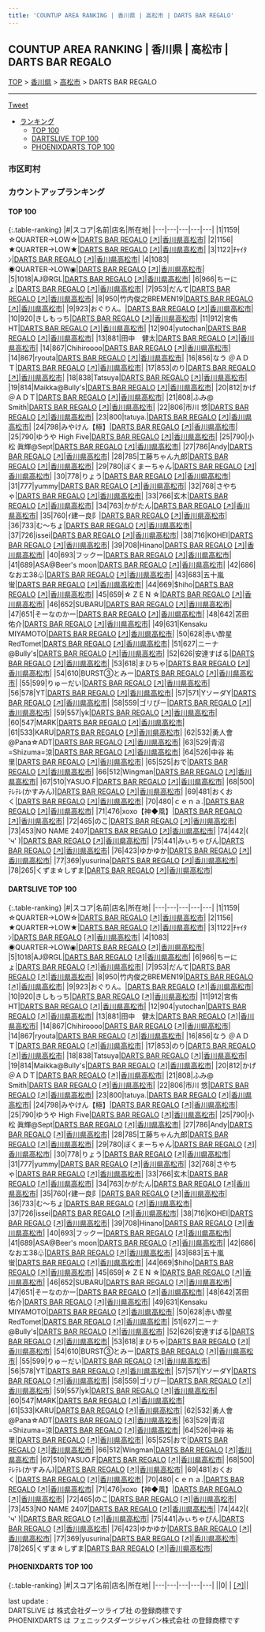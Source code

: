 ```yaml
---
title: 'COUNTUP AREA RANKING | 香川県 | 高松市 | DARTS BAR REGALO'
---
```

## COUNTUP AREA RANKING | 香川県 | 高松市 | DARTS BAR REGALO

[TOP](/darts/rank/) > [香川県](/darts/rank/香川県/) > [高松市](/darts/rank/香川県/高松市/) > DARTS BAR REGALO

___

<a href="https://twitter.com/share?ref_src=twsrc%5Etfw" data-text="COUNTUP AREA RANKING | 香川県高松市DARTS BAR REGALO" class="twitter-share-button" data-hashtags="DARTSLIVE,PHOENIXDARTS,darts,ダーツ" data-show-count="false">Tweet</a>

* [ランキング](#カウントアップランキング)
    * [TOP 100](#top-100)
    * [DARTSLIVE TOP 100](#dartslive-top-100)
    * [PHOENIXDARTS TOP 100](#phoenixdarts-top-100)

### 市区町村

<ul>

</ul>

### カウントアップランキング

#### TOP 100



{:.table-ranking}
|#|スコア|名前|店名|所在地|
|---|---|---|---|---|
|1|1159|<span class="rank-name-dl">☆QUARTER→LOW☆</span>|<a href="/darts/rank/shops/f78e10d415de2284a3f63593b5358cc4.html">DARTS BAR REGALO</a> <a href="https://search.dartslive.com/jp/shop/f78e10d415de2284a3f63593b5358cc4">[↗]</a>|<a href="/darts/rank/香川県/高松市">香川県高松市</a>|
|2|1156|<span class="rank-name-dl">★QUARTER→LOW★</span>|<a href="/darts/rank/shops/f78e10d415de2284a3f63593b5358cc4.html">DARTS BAR REGALO</a> <a href="https://search.dartslive.com/jp/shop/f78e10d415de2284a3f63593b5358cc4">[↗]</a>|<a href="/darts/rank/香川県/高松市">香川県高松市</a>|
|3|1122|<span class="rank-name-dl">ﾁｬｲﾀﾝ</span>|<a href="/darts/rank/shops/f78e10d415de2284a3f63593b5358cc4.html">DARTS BAR REGALO</a> <a href="https://search.dartslive.com/jp/shop/f78e10d415de2284a3f63593b5358cc4">[↗]</a>|<a href="/darts/rank/香川県/高松市">香川県高松市</a>|
|4|1083|<span class="rank-name-dl">◉QUARTER→LOW◉</span>|<a href="/darts/rank/shops/f78e10d415de2284a3f63593b5358cc4.html">DARTS BAR REGALO</a> <a href="https://search.dartslive.com/jp/shop/f78e10d415de2284a3f63593b5358cc4">[↗]</a>|<a href="/darts/rank/香川県/高松市">香川県高松市</a>|
|5|1018|<span class="rank-name-dl">AJ@RGL</span>|<a href="/darts/rank/shops/f78e10d415de2284a3f63593b5358cc4.html">DARTS BAR REGALO</a> <a href="https://search.dartslive.com/jp/shop/f78e10d415de2284a3f63593b5358cc4">[↗]</a>|<a href="/darts/rank/香川県/高松市">香川県高松市</a>|
|6|966|<span class="rank-name-dl">ちーにょ</span>|<a href="/darts/rank/shops/f78e10d415de2284a3f63593b5358cc4.html">DARTS BAR REGALO</a> <a href="https://search.dartslive.com/jp/shop/f78e10d415de2284a3f63593b5358cc4">[↗]</a>|<a href="/darts/rank/香川県/高松市">香川県高松市</a>|
|7|953|<span class="rank-name-dl">だんて</span>|<a href="/darts/rank/shops/f78e10d415de2284a3f63593b5358cc4.html">DARTS BAR REGALO</a> <a href="https://search.dartslive.com/jp/shop/f78e10d415de2284a3f63593b5358cc4">[↗]</a>|<a href="/darts/rank/香川県/高松市">香川県高松市</a>|
|8|950|<span class="rank-name-dl">竹内俊之BREMEN19</span>|<a href="/darts/rank/shops/f78e10d415de2284a3f63593b5358cc4.html">DARTS BAR REGALO</a> <a href="https://search.dartslive.com/jp/shop/f78e10d415de2284a3f63593b5358cc4">[↗]</a>|<a href="/darts/rank/香川県/高松市">香川県高松市</a>|
|9|923|<span class="rank-name-dl">おぐりん。</span>|<a href="/darts/rank/shops/f78e10d415de2284a3f63593b5358cc4.html">DARTS BAR REGALO</a> <a href="https://search.dartslive.com/jp/shop/f78e10d415de2284a3f63593b5358cc4">[↗]</a>|<a href="/darts/rank/香川県/高松市">香川県高松市</a>|
|10|920|<span class="rank-name-dl">きしもっち</span>|<a href="/darts/rank/shops/f78e10d415de2284a3f63593b5358cc4.html">DARTS BAR REGALO</a> <a href="https://search.dartslive.com/jp/shop/f78e10d415de2284a3f63593b5358cc4">[↗]</a>|<a href="/darts/rank/香川県/高松市">香川県高松市</a>|
|11|912|<span class="rank-name-dl">宮侑 HT</span>|<a href="/darts/rank/shops/f78e10d415de2284a3f63593b5358cc4.html">DARTS BAR REGALO</a> <a href="https://search.dartslive.com/jp/shop/f78e10d415de2284a3f63593b5358cc4">[↗]</a>|<a href="/darts/rank/香川県/高松市">香川県高松市</a>|
|12|904|<span class="rank-name-dl">yutochan</span>|<a href="/darts/rank/shops/f78e10d415de2284a3f63593b5358cc4.html">DARTS BAR REGALO</a> <a href="https://search.dartslive.com/jp/shop/f78e10d415de2284a3f63593b5358cc4">[↗]</a>|<a href="/darts/rank/香川県/高松市">香川県高松市</a>|
|13|881|<span class="rank-name-dl">田中　健太</span>|<a href="/darts/rank/shops/f78e10d415de2284a3f63593b5358cc4.html">DARTS BAR REGALO</a> <a href="https://search.dartslive.com/jp/shop/f78e10d415de2284a3f63593b5358cc4">[↗]</a>|<a href="/darts/rank/香川県/高松市">香川県高松市</a>|
|14|867|<span class="rank-name-dl">Chihiroooo</span>|<a href="/darts/rank/shops/f78e10d415de2284a3f63593b5358cc4.html">DARTS BAR REGALO</a> <a href="https://search.dartslive.com/jp/shop/f78e10d415de2284a3f63593b5358cc4">[↗]</a>|<a href="/darts/rank/香川県/高松市">香川県高松市</a>|
|14|867|<span class="rank-name-dl">ryouta</span>|<a href="/darts/rank/shops/f78e10d415de2284a3f63593b5358cc4.html">DARTS BAR REGALO</a> <a href="https://search.dartslive.com/jp/shop/f78e10d415de2284a3f63593b5358cc4">[↗]</a>|<a href="/darts/rank/香川県/高松市">香川県高松市</a>|
|16|856|<span class="rank-name-dl">なう ＠ＡＤＴ</span>|<a href="/darts/rank/shops/f78e10d415de2284a3f63593b5358cc4.html">DARTS BAR REGALO</a> <a href="https://search.dartslive.com/jp/shop/f78e10d415de2284a3f63593b5358cc4">[↗]</a>|<a href="/darts/rank/香川県/高松市">香川県高松市</a>|
|17|853|<span class="rank-name-dl">のり</span>|<a href="/darts/rank/shops/f78e10d415de2284a3f63593b5358cc4.html">DARTS BAR REGALO</a> <a href="https://search.dartslive.com/jp/shop/f78e10d415de2284a3f63593b5358cc4">[↗]</a>|<a href="/darts/rank/香川県/高松市">香川県高松市</a>|
|18|838|<span class="rank-name-dl">Tatsuya</span>|<a href="/darts/rank/shops/f78e10d415de2284a3f63593b5358cc4.html">DARTS BAR REGALO</a> <a href="https://search.dartslive.com/jp/shop/f78e10d415de2284a3f63593b5358cc4">[↗]</a>|<a href="/darts/rank/香川県/高松市">香川県高松市</a>|
|19|814|<span class="rank-name-dl">Maikka@Bully&#x27;s</span>|<a href="/darts/rank/shops/f78e10d415de2284a3f63593b5358cc4.html">DARTS BAR REGALO</a> <a href="https://search.dartslive.com/jp/shop/f78e10d415de2284a3f63593b5358cc4">[↗]</a>|<a href="/darts/rank/香川県/高松市">香川県高松市</a>|
|20|812|<span class="rank-name-dl">かげ＠ＡＤＴ</span>|<a href="/darts/rank/shops/f78e10d415de2284a3f63593b5358cc4.html">DARTS BAR REGALO</a> <a href="https://search.dartslive.com/jp/shop/f78e10d415de2284a3f63593b5358cc4">[↗]</a>|<a href="/darts/rank/香川県/高松市">香川県高松市</a>|
|21|808|<span class="rank-name-dl">ふみ@ Smith</span>|<a href="/darts/rank/shops/f78e10d415de2284a3f63593b5358cc4.html">DARTS BAR REGALO</a> <a href="https://search.dartslive.com/jp/shop/f78e10d415de2284a3f63593b5358cc4">[↗]</a>|<a href="/darts/rank/香川県/高松市">香川県高松市</a>|
|22|806|<span class="rank-name-dl">市川 悠</span>|<a href="/darts/rank/shops/f78e10d415de2284a3f63593b5358cc4.html">DARTS BAR REGALO</a> <a href="https://search.dartslive.com/jp/shop/f78e10d415de2284a3f63593b5358cc4">[↗]</a>|<a href="/darts/rank/香川県/高松市">香川県高松市</a>|
|23|800|<span class="rank-name-dl">tatuya.</span>|<a href="/darts/rank/shops/f78e10d415de2284a3f63593b5358cc4.html">DARTS BAR REGALO</a> <a href="https://search.dartslive.com/jp/shop/f78e10d415de2284a3f63593b5358cc4">[↗]</a>|<a href="/darts/rank/香川県/高松市">香川県高松市</a>|
|24|798|<span class="rank-name-dl">みやけん【極】</span>|<a href="/darts/rank/shops/f78e10d415de2284a3f63593b5358cc4.html">DARTS BAR REGALO</a> <a href="https://search.dartslive.com/jp/shop/f78e10d415de2284a3f63593b5358cc4">[↗]</a>|<a href="/darts/rank/香川県/高松市">香川県高松市</a>|
|25|790|<span class="rank-name-dl">ゆうや High Five</span>|<a href="/darts/rank/shops/f78e10d415de2284a3f63593b5358cc4.html">DARTS BAR REGALO</a> <a href="https://search.dartslive.com/jp/shop/f78e10d415de2284a3f63593b5358cc4">[↗]</a>|<a href="/darts/rank/香川県/高松市">香川県高松市</a>|
|25|790|<span class="rank-name-dl">小松 眞輝@Sept</span>|<a href="/darts/rank/shops/f78e10d415de2284a3f63593b5358cc4.html">DARTS BAR REGALO</a> <a href="https://search.dartslive.com/jp/shop/f78e10d415de2284a3f63593b5358cc4">[↗]</a>|<a href="/darts/rank/香川県/高松市">香川県高松市</a>|
|27|786|<span class="rank-name-dl">Andy</span>|<a href="/darts/rank/shops/f78e10d415de2284a3f63593b5358cc4.html">DARTS BAR REGALO</a> <a href="https://search.dartslive.com/jp/shop/f78e10d415de2284a3f63593b5358cc4">[↗]</a>|<a href="/darts/rank/香川県/高松市">香川県高松市</a>|
|28|785|<span class="rank-name-dl">工藤ちゃん九郎</span>|<a href="/darts/rank/shops/f78e10d415de2284a3f63593b5358cc4.html">DARTS BAR REGALO</a> <a href="https://search.dartslive.com/jp/shop/f78e10d415de2284a3f63593b5358cc4">[↗]</a>|<a href="/darts/rank/香川県/高松市">香川県高松市</a>|
|29|780|<span class="rank-name-dl">ぼくまーちゃん</span>|<a href="/darts/rank/shops/f78e10d415de2284a3f63593b5358cc4.html">DARTS BAR REGALO</a> <a href="https://search.dartslive.com/jp/shop/f78e10d415de2284a3f63593b5358cc4">[↗]</a>|<a href="/darts/rank/香川県/高松市">香川県高松市</a>|
|30|778|<span class="rank-name-dl">りょう</span>|<a href="/darts/rank/shops/f78e10d415de2284a3f63593b5358cc4.html">DARTS BAR REGALO</a> <a href="https://search.dartslive.com/jp/shop/f78e10d415de2284a3f63593b5358cc4">[↗]</a>|<a href="/darts/rank/香川県/高松市">香川県高松市</a>|
|31|777|<span class="rank-name-dl">yummy</span>|<a href="/darts/rank/shops/f78e10d415de2284a3f63593b5358cc4.html">DARTS BAR REGALO</a> <a href="https://search.dartslive.com/jp/shop/f78e10d415de2284a3f63593b5358cc4">[↗]</a>|<a href="/darts/rank/香川県/高松市">香川県高松市</a>|
|32|768|<span class="rank-name-dl">さやちゃ</span>|<a href="/darts/rank/shops/f78e10d415de2284a3f63593b5358cc4.html">DARTS BAR REGALO</a> <a href="https://search.dartslive.com/jp/shop/f78e10d415de2284a3f63593b5358cc4">[↗]</a>|<a href="/darts/rank/香川県/高松市">香川県高松市</a>|
|33|766|<span class="rank-name-dl">玄木</span>|<a href="/darts/rank/shops/f78e10d415de2284a3f63593b5358cc4.html">DARTS BAR REGALO</a> <a href="https://search.dartslive.com/jp/shop/f78e10d415de2284a3f63593b5358cc4">[↗]</a>|<a href="/darts/rank/香川県/高松市">香川県高松市</a>|
|34|763|<span class="rank-name-dl">かがたん</span>|<a href="/darts/rank/shops/f78e10d415de2284a3f63593b5358cc4.html">DARTS BAR REGALO</a> <a href="https://search.dartslive.com/jp/shop/f78e10d415de2284a3f63593b5358cc4">[↗]</a>|<a href="/darts/rank/香川県/高松市">香川県高松市</a>|
|35|760|<span class="rank-name-dl">ｲ建一良阝</span>|<a href="/darts/rank/shops/f78e10d415de2284a3f63593b5358cc4.html">DARTS BAR REGALO</a> <a href="https://search.dartslive.com/jp/shop/f78e10d415de2284a3f63593b5358cc4">[↗]</a>|<a href="/darts/rank/香川県/高松市">香川県高松市</a>|
|36|733|<span class="rank-name-dl">む〜ちょ</span>|<a href="/darts/rank/shops/f78e10d415de2284a3f63593b5358cc4.html">DARTS BAR REGALO</a> <a href="https://search.dartslive.com/jp/shop/f78e10d415de2284a3f63593b5358cc4">[↗]</a>|<a href="/darts/rank/香川県/高松市">香川県高松市</a>|
|37|726|<span class="rank-name-dl">issei</span>|<a href="/darts/rank/shops/f78e10d415de2284a3f63593b5358cc4.html">DARTS BAR REGALO</a> <a href="https://search.dartslive.com/jp/shop/f78e10d415de2284a3f63593b5358cc4">[↗]</a>|<a href="/darts/rank/香川県/高松市">香川県高松市</a>|
|38|716|<span class="rank-name-dl">KOHEI</span>|<a href="/darts/rank/shops/f78e10d415de2284a3f63593b5358cc4.html">DARTS BAR REGALO</a> <a href="https://search.dartslive.com/jp/shop/f78e10d415de2284a3f63593b5358cc4">[↗]</a>|<a href="/darts/rank/香川県/高松市">香川県高松市</a>|
|39|708|<span class="rank-name-dl">Hinano</span>|<a href="/darts/rank/shops/f78e10d415de2284a3f63593b5358cc4.html">DARTS BAR REGALO</a> <a href="https://search.dartslive.com/jp/shop/f78e10d415de2284a3f63593b5358cc4">[↗]</a>|<a href="/darts/rank/香川県/高松市">香川県高松市</a>|
|40|693|<span class="rank-name-dl">フックー</span>|<a href="/darts/rank/shops/f78e10d415de2284a3f63593b5358cc4.html">DARTS BAR REGALO</a> <a href="https://search.dartslive.com/jp/shop/f78e10d415de2284a3f63593b5358cc4">[↗]</a>|<a href="/darts/rank/香川県/高松市">香川県高松市</a>|
|41|689|<span class="rank-name-dl">ASA@Beer&#x27;s moon</span>|<a href="/darts/rank/shops/f78e10d415de2284a3f63593b5358cc4.html">DARTS BAR REGALO</a> <a href="https://search.dartslive.com/jp/shop/f78e10d415de2284a3f63593b5358cc4">[↗]</a>|<a href="/darts/rank/香川県/高松市">香川県高松市</a>|
|42|686|<span class="rank-name-dl">なおエ38♧</span>|<a href="/darts/rank/shops/f78e10d415de2284a3f63593b5358cc4.html">DARTS BAR REGALO</a> <a href="https://search.dartslive.com/jp/shop/f78e10d415de2284a3f63593b5358cc4">[↗]</a>|<a href="/darts/rank/香川県/高松市">香川県高松市</a>|
|43|683|<span class="rank-name-dl">五十嵐 蛍</span>|<a href="/darts/rank/shops/f78e10d415de2284a3f63593b5358cc4.html">DARTS BAR REGALO</a> <a href="https://search.dartslive.com/jp/shop/f78e10d415de2284a3f63593b5358cc4">[↗]</a>|<a href="/darts/rank/香川県/高松市">香川県高松市</a>|
|44|669|<span class="rank-name-dl">$hiho</span>|<a href="/darts/rank/shops/f78e10d415de2284a3f63593b5358cc4.html">DARTS BAR REGALO</a> <a href="https://search.dartslive.com/jp/shop/f78e10d415de2284a3f63593b5358cc4">[↗]</a>|<a href="/darts/rank/香川県/高松市">香川県高松市</a>|
|45|659|<span class="rank-name-dl">☆ Z E N ☆</span>|<a href="/darts/rank/shops/f78e10d415de2284a3f63593b5358cc4.html">DARTS BAR REGALO</a> <a href="https://search.dartslive.com/jp/shop/f78e10d415de2284a3f63593b5358cc4">[↗]</a>|<a href="/darts/rank/香川県/高松市">香川県高松市</a>|
|46|652|<span class="rank-name-dl">SUBARU</span>|<a href="/darts/rank/shops/f78e10d415de2284a3f63593b5358cc4.html">DARTS BAR REGALO</a> <a href="https://search.dartslive.com/jp/shop/f78e10d415de2284a3f63593b5358cc4">[↗]</a>|<a href="/darts/rank/香川県/高松市">香川県高松市</a>|
|47|651|<span class="rank-name-dl">そーなのかー</span>|<a href="/darts/rank/shops/f78e10d415de2284a3f63593b5358cc4.html">DARTS BAR REGALO</a> <a href="https://search.dartslive.com/jp/shop/f78e10d415de2284a3f63593b5358cc4">[↗]</a>|<a href="/darts/rank/香川県/高松市">香川県高松市</a>|
|48|642|<span class="rank-name-dl">苫田 佑介</span>|<a href="/darts/rank/shops/f78e10d415de2284a3f63593b5358cc4.html">DARTS BAR REGALO</a> <a href="https://search.dartslive.com/jp/shop/f78e10d415de2284a3f63593b5358cc4">[↗]</a>|<a href="/darts/rank/香川県/高松市">香川県高松市</a>|
|49|631|<span class="rank-name-dl">Kensaku MIYAMOTO</span>|<a href="/darts/rank/shops/f78e10d415de2284a3f63593b5358cc4.html">DARTS BAR REGALO</a> <a href="https://search.dartslive.com/jp/shop/f78e10d415de2284a3f63593b5358cc4">[↗]</a>|<a href="/darts/rank/香川県/高松市">香川県高松市</a>|
|50|628|<span class="rank-name-dl">赤い酔星RedTomet</span>|<a href="/darts/rank/shops/f78e10d415de2284a3f63593b5358cc4.html">DARTS BAR REGALO</a> <a href="https://search.dartslive.com/jp/shop/f78e10d415de2284a3f63593b5358cc4">[↗]</a>|<a href="/darts/rank/香川県/高松市">香川県高松市</a>|
|51|627|<span class="rank-name-dl">ニーナ@Bully&#x27;s</span>|<a href="/darts/rank/shops/f78e10d415de2284a3f63593b5358cc4.html">DARTS BAR REGALO</a> <a href="https://search.dartslive.com/jp/shop/f78e10d415de2284a3f63593b5358cc4">[↗]</a>|<a href="/darts/rank/香川県/高松市">香川県高松市</a>|
|52|626|<span class="rank-name-dl">安達すばる</span>|<a href="/darts/rank/shops/f78e10d415de2284a3f63593b5358cc4.html">DARTS BAR REGALO</a> <a href="https://search.dartslive.com/jp/shop/f78e10d415de2284a3f63593b5358cc4">[↗]</a>|<a href="/darts/rank/香川県/高松市">香川県高松市</a>|
|53|618|<span class="rank-name-dl">まひちゃ</span>|<a href="/darts/rank/shops/f78e10d415de2284a3f63593b5358cc4.html">DARTS BAR REGALO</a> <a href="https://search.dartslive.com/jp/shop/f78e10d415de2284a3f63593b5358cc4">[↗]</a>|<a href="/darts/rank/香川県/高松市">香川県高松市</a>|
|54|610|<span class="rank-name-dl">BURST③とみー</span>|<a href="/darts/rank/shops/f78e10d415de2284a3f63593b5358cc4.html">DARTS BAR REGALO</a> <a href="https://search.dartslive.com/jp/shop/f78e10d415de2284a3f63593b5358cc4">[↗]</a>|<a href="/darts/rank/香川県/高松市">香川県高松市</a>|
|55|599|<span class="rank-name-dl">りゅーだい</span>|<a href="/darts/rank/shops/f78e10d415de2284a3f63593b5358cc4.html">DARTS BAR REGALO</a> <a href="https://search.dartslive.com/jp/shop/f78e10d415de2284a3f63593b5358cc4">[↗]</a>|<a href="/darts/rank/香川県/高松市">香川県高松市</a>|
|56|578|<span class="rank-name-dl">YT</span>|<a href="/darts/rank/shops/f78e10d415de2284a3f63593b5358cc4.html">DARTS BAR REGALO</a> <a href="https://search.dartslive.com/jp/shop/f78e10d415de2284a3f63593b5358cc4">[↗]</a>|<a href="/darts/rank/香川県/高松市">香川県高松市</a>|
|57|571|<span class="rank-name-dl">YソーダY</span>|<a href="/darts/rank/shops/f78e10d415de2284a3f63593b5358cc4.html">DARTS BAR REGALO</a> <a href="https://search.dartslive.com/jp/shop/f78e10d415de2284a3f63593b5358cc4">[↗]</a>|<a href="/darts/rank/香川県/高松市">香川県高松市</a>|
|58|559|<span class="rank-name-dl">ゴリぴー</span>|<a href="/darts/rank/shops/f78e10d415de2284a3f63593b5358cc4.html">DARTS BAR REGALO</a> <a href="https://search.dartslive.com/jp/shop/f78e10d415de2284a3f63593b5358cc4">[↗]</a>|<a href="/darts/rank/香川県/高松市">香川県高松市</a>|
|59|557|<span class="rank-name-dl">yk</span>|<a href="/darts/rank/shops/f78e10d415de2284a3f63593b5358cc4.html">DARTS BAR REGALO</a> <a href="https://search.dartslive.com/jp/shop/f78e10d415de2284a3f63593b5358cc4">[↗]</a>|<a href="/darts/rank/香川県/高松市">香川県高松市</a>|
|60|547|<span class="rank-name-dl">MARK</span>|<a href="/darts/rank/shops/f78e10d415de2284a3f63593b5358cc4.html">DARTS BAR REGALO</a> <a href="https://search.dartslive.com/jp/shop/f78e10d415de2284a3f63593b5358cc4">[↗]</a>|<a href="/darts/rank/香川県/高松市">香川県高松市</a>|
|61|533|<span class="rank-name-dl">KARU</span>|<a href="/darts/rank/shops/f78e10d415de2284a3f63593b5358cc4.html">DARTS BAR REGALO</a> <a href="https://search.dartslive.com/jp/shop/f78e10d415de2284a3f63593b5358cc4">[↗]</a>|<a href="/darts/rank/香川県/高松市">香川県高松市</a>|
|62|532|<span class="rank-name-dl">勇人會@Pana☆ADT</span>|<a href="/darts/rank/shops/f78e10d415de2284a3f63593b5358cc4.html">DARTS BAR REGALO</a> <a href="https://search.dartslive.com/jp/shop/f78e10d415de2284a3f63593b5358cc4">[↗]</a>|<a href="/darts/rank/香川県/高松市">香川県高松市</a>|
|63|529|<span class="rank-name-dl">青沼=Shizuma=涼</span>|<a href="/darts/rank/shops/f78e10d415de2284a3f63593b5358cc4.html">DARTS BAR REGALO</a> <a href="https://search.dartslive.com/jp/shop/f78e10d415de2284a3f63593b5358cc4">[↗]</a>|<a href="/darts/rank/香川県/高松市">香川県高松市</a>|
|64|526|<span class="rank-name-dl">中谷 祐里</span>|<a href="/darts/rank/shops/f78e10d415de2284a3f63593b5358cc4.html">DARTS BAR REGALO</a> <a href="https://search.dartslive.com/jp/shop/f78e10d415de2284a3f63593b5358cc4">[↗]</a>|<a href="/darts/rank/香川県/高松市">香川県高松市</a>|
|65|525|<span class="rank-name-dl">おで</span>|<a href="/darts/rank/shops/f78e10d415de2284a3f63593b5358cc4.html">DARTS BAR REGALO</a> <a href="https://search.dartslive.com/jp/shop/f78e10d415de2284a3f63593b5358cc4">[↗]</a>|<a href="/darts/rank/香川県/高松市">香川県高松市</a>|
|66|512|<span class="rank-name-dl">Wingman</span>|<a href="/darts/rank/shops/f78e10d415de2284a3f63593b5358cc4.html">DARTS BAR REGALO</a> <a href="https://search.dartslive.com/jp/shop/f78e10d415de2284a3f63593b5358cc4">[↗]</a>|<a href="/darts/rank/香川県/高松市">香川県高松市</a>|
|67|510|<span class="rank-name-dl">YASUO.F</span>|<a href="/darts/rank/shops/f78e10d415de2284a3f63593b5358cc4.html">DARTS BAR REGALO</a> <a href="https://search.dartslive.com/jp/shop/f78e10d415de2284a3f63593b5358cc4">[↗]</a>|<a href="/darts/rank/香川県/高松市">香川県高松市</a>|
|68|500|<span class="rank-name-dl">ﾃﾚﾃﾚ(かすみん)</span>|<a href="/darts/rank/shops/f78e10d415de2284a3f63593b5358cc4.html">DARTS BAR REGALO</a> <a href="https://search.dartslive.com/jp/shop/f78e10d415de2284a3f63593b5358cc4">[↗]</a>|<a href="/darts/rank/香川県/高松市">香川県高松市</a>|
|69|481|<span class="rank-name-dl">おくおく</span>|<a href="/darts/rank/shops/f78e10d415de2284a3f63593b5358cc4.html">DARTS BAR REGALO</a> <a href="https://search.dartslive.com/jp/shop/f78e10d415de2284a3f63593b5358cc4">[↗]</a>|<a href="/darts/rank/香川県/高松市">香川県高松市</a>|
|70|480|<span class="rank-name-dl">ｃｅｎａ.</span>|<a href="/darts/rank/shops/f78e10d415de2284a3f63593b5358cc4.html">DARTS BAR REGALO</a> <a href="https://search.dartslive.com/jp/shop/f78e10d415de2284a3f63593b5358cc4">[↗]</a>|<a href="/darts/rank/香川県/高松市">香川県高松市</a>|
|71|476|<span class="rank-name-dl">xoxo【神◆風】</span>|<a href="/darts/rank/shops/f78e10d415de2284a3f63593b5358cc4.html">DARTS BAR REGALO</a> <a href="https://search.dartslive.com/jp/shop/f78e10d415de2284a3f63593b5358cc4">[↗]</a>|<a href="/darts/rank/香川県/高松市">香川県高松市</a>|
|72|465|<span class="rank-name-dl">のこ</span>|<a href="/darts/rank/shops/f78e10d415de2284a3f63593b5358cc4.html">DARTS BAR REGALO</a> <a href="https://search.dartslive.com/jp/shop/f78e10d415de2284a3f63593b5358cc4">[↗]</a>|<a href="/darts/rank/香川県/高松市">香川県高松市</a>|
|73|453|<span class="rank-name-dl">NO NAME 2407</span>|<a href="/darts/rank/shops/f78e10d415de2284a3f63593b5358cc4.html">DARTS BAR REGALO</a> <a href="https://search.dartslive.com/jp/shop/f78e10d415de2284a3f63593b5358cc4">[↗]</a>|<a href="/darts/rank/香川県/高松市">香川県高松市</a>|
|74|442|<span class="rank-name-dl">( &#x27;ч&#x27; )</span>|<a href="/darts/rank/shops/f78e10d415de2284a3f63593b5358cc4.html">DARTS BAR REGALO</a> <a href="https://search.dartslive.com/jp/shop/f78e10d415de2284a3f63593b5358cc4">[↗]</a>|<a href="/darts/rank/香川県/高松市">香川県高松市</a>|
|75|441|<span class="rank-name-dl">みぃちゃびん</span>|<a href="/darts/rank/shops/f78e10d415de2284a3f63593b5358cc4.html">DARTS BAR REGALO</a> <a href="https://search.dartslive.com/jp/shop/f78e10d415de2284a3f63593b5358cc4">[↗]</a>|<a href="/darts/rank/香川県/高松市">香川県高松市</a>|
|76|423|<span class="rank-name-dl">ゆかゆか</span>|<a href="/darts/rank/shops/f78e10d415de2284a3f63593b5358cc4.html">DARTS BAR REGALO</a> <a href="https://search.dartslive.com/jp/shop/f78e10d415de2284a3f63593b5358cc4">[↗]</a>|<a href="/darts/rank/香川県/高松市">香川県高松市</a>|
|77|369|<span class="rank-name-dl">yusurina</span>|<a href="/darts/rank/shops/f78e10d415de2284a3f63593b5358cc4.html">DARTS BAR REGALO</a> <a href="https://search.dartslive.com/jp/shop/f78e10d415de2284a3f63593b5358cc4">[↗]</a>|<a href="/darts/rank/香川県/高松市">香川県高松市</a>|
|78|265|<span class="rank-name-dl">くずま☆しずま</span>|<a href="/darts/rank/shops/f78e10d415de2284a3f63593b5358cc4.html">DARTS BAR REGALO</a> <a href="https://search.dartslive.com/jp/shop/f78e10d415de2284a3f63593b5358cc4">[↗]</a>|<a href="/darts/rank/香川県/高松市">香川県高松市</a>|


#### DARTSLIVE TOP 100



{:.table-ranking}
|#|スコア|名前|店名|所在地|
|---|---|---|---|---|
|1|1159|<span class="rank-name-dl">☆QUARTER→LOW☆</span>|<a href="/darts/rank/shops/f78e10d415de2284a3f63593b5358cc4.html">DARTS BAR REGALO</a> <a href="https://search.dartslive.com/jp/shop/f78e10d415de2284a3f63593b5358cc4">[↗]</a>|<a href="/darts/rank/香川県/高松市">香川県高松市</a>|
|2|1156|<span class="rank-name-dl">★QUARTER→LOW★</span>|<a href="/darts/rank/shops/f78e10d415de2284a3f63593b5358cc4.html">DARTS BAR REGALO</a> <a href="https://search.dartslive.com/jp/shop/f78e10d415de2284a3f63593b5358cc4">[↗]</a>|<a href="/darts/rank/香川県/高松市">香川県高松市</a>|
|3|1122|<span class="rank-name-dl">ﾁｬｲﾀﾝ</span>|<a href="/darts/rank/shops/f78e10d415de2284a3f63593b5358cc4.html">DARTS BAR REGALO</a> <a href="https://search.dartslive.com/jp/shop/f78e10d415de2284a3f63593b5358cc4">[↗]</a>|<a href="/darts/rank/香川県/高松市">香川県高松市</a>|
|4|1083|<span class="rank-name-dl">◉QUARTER→LOW◉</span>|<a href="/darts/rank/shops/f78e10d415de2284a3f63593b5358cc4.html">DARTS BAR REGALO</a> <a href="https://search.dartslive.com/jp/shop/f78e10d415de2284a3f63593b5358cc4">[↗]</a>|<a href="/darts/rank/香川県/高松市">香川県高松市</a>|
|5|1018|<span class="rank-name-dl">AJ@RGL</span>|<a href="/darts/rank/shops/f78e10d415de2284a3f63593b5358cc4.html">DARTS BAR REGALO</a> <a href="https://search.dartslive.com/jp/shop/f78e10d415de2284a3f63593b5358cc4">[↗]</a>|<a href="/darts/rank/香川県/高松市">香川県高松市</a>|
|6|966|<span class="rank-name-dl">ちーにょ</span>|<a href="/darts/rank/shops/f78e10d415de2284a3f63593b5358cc4.html">DARTS BAR REGALO</a> <a href="https://search.dartslive.com/jp/shop/f78e10d415de2284a3f63593b5358cc4">[↗]</a>|<a href="/darts/rank/香川県/高松市">香川県高松市</a>|
|7|953|<span class="rank-name-dl">だんて</span>|<a href="/darts/rank/shops/f78e10d415de2284a3f63593b5358cc4.html">DARTS BAR REGALO</a> <a href="https://search.dartslive.com/jp/shop/f78e10d415de2284a3f63593b5358cc4">[↗]</a>|<a href="/darts/rank/香川県/高松市">香川県高松市</a>|
|8|950|<span class="rank-name-dl">竹内俊之BREMEN19</span>|<a href="/darts/rank/shops/f78e10d415de2284a3f63593b5358cc4.html">DARTS BAR REGALO</a> <a href="https://search.dartslive.com/jp/shop/f78e10d415de2284a3f63593b5358cc4">[↗]</a>|<a href="/darts/rank/香川県/高松市">香川県高松市</a>|
|9|923|<span class="rank-name-dl">おぐりん。</span>|<a href="/darts/rank/shops/f78e10d415de2284a3f63593b5358cc4.html">DARTS BAR REGALO</a> <a href="https://search.dartslive.com/jp/shop/f78e10d415de2284a3f63593b5358cc4">[↗]</a>|<a href="/darts/rank/香川県/高松市">香川県高松市</a>|
|10|920|<span class="rank-name-dl">きしもっち</span>|<a href="/darts/rank/shops/f78e10d415de2284a3f63593b5358cc4.html">DARTS BAR REGALO</a> <a href="https://search.dartslive.com/jp/shop/f78e10d415de2284a3f63593b5358cc4">[↗]</a>|<a href="/darts/rank/香川県/高松市">香川県高松市</a>|
|11|912|<span class="rank-name-dl">宮侑 HT</span>|<a href="/darts/rank/shops/f78e10d415de2284a3f63593b5358cc4.html">DARTS BAR REGALO</a> <a href="https://search.dartslive.com/jp/shop/f78e10d415de2284a3f63593b5358cc4">[↗]</a>|<a href="/darts/rank/香川県/高松市">香川県高松市</a>|
|12|904|<span class="rank-name-dl">yutochan</span>|<a href="/darts/rank/shops/f78e10d415de2284a3f63593b5358cc4.html">DARTS BAR REGALO</a> <a href="https://search.dartslive.com/jp/shop/f78e10d415de2284a3f63593b5358cc4">[↗]</a>|<a href="/darts/rank/香川県/高松市">香川県高松市</a>|
|13|881|<span class="rank-name-dl">田中　健太</span>|<a href="/darts/rank/shops/f78e10d415de2284a3f63593b5358cc4.html">DARTS BAR REGALO</a> <a href="https://search.dartslive.com/jp/shop/f78e10d415de2284a3f63593b5358cc4">[↗]</a>|<a href="/darts/rank/香川県/高松市">香川県高松市</a>|
|14|867|<span class="rank-name-dl">Chihiroooo</span>|<a href="/darts/rank/shops/f78e10d415de2284a3f63593b5358cc4.html">DARTS BAR REGALO</a> <a href="https://search.dartslive.com/jp/shop/f78e10d415de2284a3f63593b5358cc4">[↗]</a>|<a href="/darts/rank/香川県/高松市">香川県高松市</a>|
|14|867|<span class="rank-name-dl">ryouta</span>|<a href="/darts/rank/shops/f78e10d415de2284a3f63593b5358cc4.html">DARTS BAR REGALO</a> <a href="https://search.dartslive.com/jp/shop/f78e10d415de2284a3f63593b5358cc4">[↗]</a>|<a href="/darts/rank/香川県/高松市">香川県高松市</a>|
|16|856|<span class="rank-name-dl">なう ＠ＡＤＴ</span>|<a href="/darts/rank/shops/f78e10d415de2284a3f63593b5358cc4.html">DARTS BAR REGALO</a> <a href="https://search.dartslive.com/jp/shop/f78e10d415de2284a3f63593b5358cc4">[↗]</a>|<a href="/darts/rank/香川県/高松市">香川県高松市</a>|
|17|853|<span class="rank-name-dl">のり</span>|<a href="/darts/rank/shops/f78e10d415de2284a3f63593b5358cc4.html">DARTS BAR REGALO</a> <a href="https://search.dartslive.com/jp/shop/f78e10d415de2284a3f63593b5358cc4">[↗]</a>|<a href="/darts/rank/香川県/高松市">香川県高松市</a>|
|18|838|<span class="rank-name-dl">Tatsuya</span>|<a href="/darts/rank/shops/f78e10d415de2284a3f63593b5358cc4.html">DARTS BAR REGALO</a> <a href="https://search.dartslive.com/jp/shop/f78e10d415de2284a3f63593b5358cc4">[↗]</a>|<a href="/darts/rank/香川県/高松市">香川県高松市</a>|
|19|814|<span class="rank-name-dl">Maikka@Bully&#x27;s</span>|<a href="/darts/rank/shops/f78e10d415de2284a3f63593b5358cc4.html">DARTS BAR REGALO</a> <a href="https://search.dartslive.com/jp/shop/f78e10d415de2284a3f63593b5358cc4">[↗]</a>|<a href="/darts/rank/香川県/高松市">香川県高松市</a>|
|20|812|<span class="rank-name-dl">かげ＠ＡＤＴ</span>|<a href="/darts/rank/shops/f78e10d415de2284a3f63593b5358cc4.html">DARTS BAR REGALO</a> <a href="https://search.dartslive.com/jp/shop/f78e10d415de2284a3f63593b5358cc4">[↗]</a>|<a href="/darts/rank/香川県/高松市">香川県高松市</a>|
|21|808|<span class="rank-name-dl">ふみ@ Smith</span>|<a href="/darts/rank/shops/f78e10d415de2284a3f63593b5358cc4.html">DARTS BAR REGALO</a> <a href="https://search.dartslive.com/jp/shop/f78e10d415de2284a3f63593b5358cc4">[↗]</a>|<a href="/darts/rank/香川県/高松市">香川県高松市</a>|
|22|806|<span class="rank-name-dl">市川 悠</span>|<a href="/darts/rank/shops/f78e10d415de2284a3f63593b5358cc4.html">DARTS BAR REGALO</a> <a href="https://search.dartslive.com/jp/shop/f78e10d415de2284a3f63593b5358cc4">[↗]</a>|<a href="/darts/rank/香川県/高松市">香川県高松市</a>|
|23|800|<span class="rank-name-dl">tatuya.</span>|<a href="/darts/rank/shops/f78e10d415de2284a3f63593b5358cc4.html">DARTS BAR REGALO</a> <a href="https://search.dartslive.com/jp/shop/f78e10d415de2284a3f63593b5358cc4">[↗]</a>|<a href="/darts/rank/香川県/高松市">香川県高松市</a>|
|24|798|<span class="rank-name-dl">みやけん【極】</span>|<a href="/darts/rank/shops/f78e10d415de2284a3f63593b5358cc4.html">DARTS BAR REGALO</a> <a href="https://search.dartslive.com/jp/shop/f78e10d415de2284a3f63593b5358cc4">[↗]</a>|<a href="/darts/rank/香川県/高松市">香川県高松市</a>|
|25|790|<span class="rank-name-dl">ゆうや High Five</span>|<a href="/darts/rank/shops/f78e10d415de2284a3f63593b5358cc4.html">DARTS BAR REGALO</a> <a href="https://search.dartslive.com/jp/shop/f78e10d415de2284a3f63593b5358cc4">[↗]</a>|<a href="/darts/rank/香川県/高松市">香川県高松市</a>|
|25|790|<span class="rank-name-dl">小松 眞輝@Sept</span>|<a href="/darts/rank/shops/f78e10d415de2284a3f63593b5358cc4.html">DARTS BAR REGALO</a> <a href="https://search.dartslive.com/jp/shop/f78e10d415de2284a3f63593b5358cc4">[↗]</a>|<a href="/darts/rank/香川県/高松市">香川県高松市</a>|
|27|786|<span class="rank-name-dl">Andy</span>|<a href="/darts/rank/shops/f78e10d415de2284a3f63593b5358cc4.html">DARTS BAR REGALO</a> <a href="https://search.dartslive.com/jp/shop/f78e10d415de2284a3f63593b5358cc4">[↗]</a>|<a href="/darts/rank/香川県/高松市">香川県高松市</a>|
|28|785|<span class="rank-name-dl">工藤ちゃん九郎</span>|<a href="/darts/rank/shops/f78e10d415de2284a3f63593b5358cc4.html">DARTS BAR REGALO</a> <a href="https://search.dartslive.com/jp/shop/f78e10d415de2284a3f63593b5358cc4">[↗]</a>|<a href="/darts/rank/香川県/高松市">香川県高松市</a>|
|29|780|<span class="rank-name-dl">ぼくまーちゃん</span>|<a href="/darts/rank/shops/f78e10d415de2284a3f63593b5358cc4.html">DARTS BAR REGALO</a> <a href="https://search.dartslive.com/jp/shop/f78e10d415de2284a3f63593b5358cc4">[↗]</a>|<a href="/darts/rank/香川県/高松市">香川県高松市</a>|
|30|778|<span class="rank-name-dl">りょう</span>|<a href="/darts/rank/shops/f78e10d415de2284a3f63593b5358cc4.html">DARTS BAR REGALO</a> <a href="https://search.dartslive.com/jp/shop/f78e10d415de2284a3f63593b5358cc4">[↗]</a>|<a href="/darts/rank/香川県/高松市">香川県高松市</a>|
|31|777|<span class="rank-name-dl">yummy</span>|<a href="/darts/rank/shops/f78e10d415de2284a3f63593b5358cc4.html">DARTS BAR REGALO</a> <a href="https://search.dartslive.com/jp/shop/f78e10d415de2284a3f63593b5358cc4">[↗]</a>|<a href="/darts/rank/香川県/高松市">香川県高松市</a>|
|32|768|<span class="rank-name-dl">さやちゃ</span>|<a href="/darts/rank/shops/f78e10d415de2284a3f63593b5358cc4.html">DARTS BAR REGALO</a> <a href="https://search.dartslive.com/jp/shop/f78e10d415de2284a3f63593b5358cc4">[↗]</a>|<a href="/darts/rank/香川県/高松市">香川県高松市</a>|
|33|766|<span class="rank-name-dl">玄木</span>|<a href="/darts/rank/shops/f78e10d415de2284a3f63593b5358cc4.html">DARTS BAR REGALO</a> <a href="https://search.dartslive.com/jp/shop/f78e10d415de2284a3f63593b5358cc4">[↗]</a>|<a href="/darts/rank/香川県/高松市">香川県高松市</a>|
|34|763|<span class="rank-name-dl">かがたん</span>|<a href="/darts/rank/shops/f78e10d415de2284a3f63593b5358cc4.html">DARTS BAR REGALO</a> <a href="https://search.dartslive.com/jp/shop/f78e10d415de2284a3f63593b5358cc4">[↗]</a>|<a href="/darts/rank/香川県/高松市">香川県高松市</a>|
|35|760|<span class="rank-name-dl">ｲ建一良阝</span>|<a href="/darts/rank/shops/f78e10d415de2284a3f63593b5358cc4.html">DARTS BAR REGALO</a> <a href="https://search.dartslive.com/jp/shop/f78e10d415de2284a3f63593b5358cc4">[↗]</a>|<a href="/darts/rank/香川県/高松市">香川県高松市</a>|
|36|733|<span class="rank-name-dl">む〜ちょ</span>|<a href="/darts/rank/shops/f78e10d415de2284a3f63593b5358cc4.html">DARTS BAR REGALO</a> <a href="https://search.dartslive.com/jp/shop/f78e10d415de2284a3f63593b5358cc4">[↗]</a>|<a href="/darts/rank/香川県/高松市">香川県高松市</a>|
|37|726|<span class="rank-name-dl">issei</span>|<a href="/darts/rank/shops/f78e10d415de2284a3f63593b5358cc4.html">DARTS BAR REGALO</a> <a href="https://search.dartslive.com/jp/shop/f78e10d415de2284a3f63593b5358cc4">[↗]</a>|<a href="/darts/rank/香川県/高松市">香川県高松市</a>|
|38|716|<span class="rank-name-dl">KOHEI</span>|<a href="/darts/rank/shops/f78e10d415de2284a3f63593b5358cc4.html">DARTS BAR REGALO</a> <a href="https://search.dartslive.com/jp/shop/f78e10d415de2284a3f63593b5358cc4">[↗]</a>|<a href="/darts/rank/香川県/高松市">香川県高松市</a>|
|39|708|<span class="rank-name-dl">Hinano</span>|<a href="/darts/rank/shops/f78e10d415de2284a3f63593b5358cc4.html">DARTS BAR REGALO</a> <a href="https://search.dartslive.com/jp/shop/f78e10d415de2284a3f63593b5358cc4">[↗]</a>|<a href="/darts/rank/香川県/高松市">香川県高松市</a>|
|40|693|<span class="rank-name-dl">フックー</span>|<a href="/darts/rank/shops/f78e10d415de2284a3f63593b5358cc4.html">DARTS BAR REGALO</a> <a href="https://search.dartslive.com/jp/shop/f78e10d415de2284a3f63593b5358cc4">[↗]</a>|<a href="/darts/rank/香川県/高松市">香川県高松市</a>|
|41|689|<span class="rank-name-dl">ASA@Beer&#x27;s moon</span>|<a href="/darts/rank/shops/f78e10d415de2284a3f63593b5358cc4.html">DARTS BAR REGALO</a> <a href="https://search.dartslive.com/jp/shop/f78e10d415de2284a3f63593b5358cc4">[↗]</a>|<a href="/darts/rank/香川県/高松市">香川県高松市</a>|
|42|686|<span class="rank-name-dl">なおエ38♧</span>|<a href="/darts/rank/shops/f78e10d415de2284a3f63593b5358cc4.html">DARTS BAR REGALO</a> <a href="https://search.dartslive.com/jp/shop/f78e10d415de2284a3f63593b5358cc4">[↗]</a>|<a href="/darts/rank/香川県/高松市">香川県高松市</a>|
|43|683|<span class="rank-name-dl">五十嵐 蛍</span>|<a href="/darts/rank/shops/f78e10d415de2284a3f63593b5358cc4.html">DARTS BAR REGALO</a> <a href="https://search.dartslive.com/jp/shop/f78e10d415de2284a3f63593b5358cc4">[↗]</a>|<a href="/darts/rank/香川県/高松市">香川県高松市</a>|
|44|669|<span class="rank-name-dl">$hiho</span>|<a href="/darts/rank/shops/f78e10d415de2284a3f63593b5358cc4.html">DARTS BAR REGALO</a> <a href="https://search.dartslive.com/jp/shop/f78e10d415de2284a3f63593b5358cc4">[↗]</a>|<a href="/darts/rank/香川県/高松市">香川県高松市</a>|
|45|659|<span class="rank-name-dl">☆ Z E N ☆</span>|<a href="/darts/rank/shops/f78e10d415de2284a3f63593b5358cc4.html">DARTS BAR REGALO</a> <a href="https://search.dartslive.com/jp/shop/f78e10d415de2284a3f63593b5358cc4">[↗]</a>|<a href="/darts/rank/香川県/高松市">香川県高松市</a>|
|46|652|<span class="rank-name-dl">SUBARU</span>|<a href="/darts/rank/shops/f78e10d415de2284a3f63593b5358cc4.html">DARTS BAR REGALO</a> <a href="https://search.dartslive.com/jp/shop/f78e10d415de2284a3f63593b5358cc4">[↗]</a>|<a href="/darts/rank/香川県/高松市">香川県高松市</a>|
|47|651|<span class="rank-name-dl">そーなのかー</span>|<a href="/darts/rank/shops/f78e10d415de2284a3f63593b5358cc4.html">DARTS BAR REGALO</a> <a href="https://search.dartslive.com/jp/shop/f78e10d415de2284a3f63593b5358cc4">[↗]</a>|<a href="/darts/rank/香川県/高松市">香川県高松市</a>|
|48|642|<span class="rank-name-dl">苫田 佑介</span>|<a href="/darts/rank/shops/f78e10d415de2284a3f63593b5358cc4.html">DARTS BAR REGALO</a> <a href="https://search.dartslive.com/jp/shop/f78e10d415de2284a3f63593b5358cc4">[↗]</a>|<a href="/darts/rank/香川県/高松市">香川県高松市</a>|
|49|631|<span class="rank-name-dl">Kensaku MIYAMOTO</span>|<a href="/darts/rank/shops/f78e10d415de2284a3f63593b5358cc4.html">DARTS BAR REGALO</a> <a href="https://search.dartslive.com/jp/shop/f78e10d415de2284a3f63593b5358cc4">[↗]</a>|<a href="/darts/rank/香川県/高松市">香川県高松市</a>|
|50|628|<span class="rank-name-dl">赤い酔星RedTomet</span>|<a href="/darts/rank/shops/f78e10d415de2284a3f63593b5358cc4.html">DARTS BAR REGALO</a> <a href="https://search.dartslive.com/jp/shop/f78e10d415de2284a3f63593b5358cc4">[↗]</a>|<a href="/darts/rank/香川県/高松市">香川県高松市</a>|
|51|627|<span class="rank-name-dl">ニーナ@Bully&#x27;s</span>|<a href="/darts/rank/shops/f78e10d415de2284a3f63593b5358cc4.html">DARTS BAR REGALO</a> <a href="https://search.dartslive.com/jp/shop/f78e10d415de2284a3f63593b5358cc4">[↗]</a>|<a href="/darts/rank/香川県/高松市">香川県高松市</a>|
|52|626|<span class="rank-name-dl">安達すばる</span>|<a href="/darts/rank/shops/f78e10d415de2284a3f63593b5358cc4.html">DARTS BAR REGALO</a> <a href="https://search.dartslive.com/jp/shop/f78e10d415de2284a3f63593b5358cc4">[↗]</a>|<a href="/darts/rank/香川県/高松市">香川県高松市</a>|
|53|618|<span class="rank-name-dl">まひちゃ</span>|<a href="/darts/rank/shops/f78e10d415de2284a3f63593b5358cc4.html">DARTS BAR REGALO</a> <a href="https://search.dartslive.com/jp/shop/f78e10d415de2284a3f63593b5358cc4">[↗]</a>|<a href="/darts/rank/香川県/高松市">香川県高松市</a>|
|54|610|<span class="rank-name-dl">BURST③とみー</span>|<a href="/darts/rank/shops/f78e10d415de2284a3f63593b5358cc4.html">DARTS BAR REGALO</a> <a href="https://search.dartslive.com/jp/shop/f78e10d415de2284a3f63593b5358cc4">[↗]</a>|<a href="/darts/rank/香川県/高松市">香川県高松市</a>|
|55|599|<span class="rank-name-dl">りゅーだい</span>|<a href="/darts/rank/shops/f78e10d415de2284a3f63593b5358cc4.html">DARTS BAR REGALO</a> <a href="https://search.dartslive.com/jp/shop/f78e10d415de2284a3f63593b5358cc4">[↗]</a>|<a href="/darts/rank/香川県/高松市">香川県高松市</a>|
|56|578|<span class="rank-name-dl">YT</span>|<a href="/darts/rank/shops/f78e10d415de2284a3f63593b5358cc4.html">DARTS BAR REGALO</a> <a href="https://search.dartslive.com/jp/shop/f78e10d415de2284a3f63593b5358cc4">[↗]</a>|<a href="/darts/rank/香川県/高松市">香川県高松市</a>|
|57|571|<span class="rank-name-dl">YソーダY</span>|<a href="/darts/rank/shops/f78e10d415de2284a3f63593b5358cc4.html">DARTS BAR REGALO</a> <a href="https://search.dartslive.com/jp/shop/f78e10d415de2284a3f63593b5358cc4">[↗]</a>|<a href="/darts/rank/香川県/高松市">香川県高松市</a>|
|58|559|<span class="rank-name-dl">ゴリぴー</span>|<a href="/darts/rank/shops/f78e10d415de2284a3f63593b5358cc4.html">DARTS BAR REGALO</a> <a href="https://search.dartslive.com/jp/shop/f78e10d415de2284a3f63593b5358cc4">[↗]</a>|<a href="/darts/rank/香川県/高松市">香川県高松市</a>|
|59|557|<span class="rank-name-dl">yk</span>|<a href="/darts/rank/shops/f78e10d415de2284a3f63593b5358cc4.html">DARTS BAR REGALO</a> <a href="https://search.dartslive.com/jp/shop/f78e10d415de2284a3f63593b5358cc4">[↗]</a>|<a href="/darts/rank/香川県/高松市">香川県高松市</a>|
|60|547|<span class="rank-name-dl">MARK</span>|<a href="/darts/rank/shops/f78e10d415de2284a3f63593b5358cc4.html">DARTS BAR REGALO</a> <a href="https://search.dartslive.com/jp/shop/f78e10d415de2284a3f63593b5358cc4">[↗]</a>|<a href="/darts/rank/香川県/高松市">香川県高松市</a>|
|61|533|<span class="rank-name-dl">KARU</span>|<a href="/darts/rank/shops/f78e10d415de2284a3f63593b5358cc4.html">DARTS BAR REGALO</a> <a href="https://search.dartslive.com/jp/shop/f78e10d415de2284a3f63593b5358cc4">[↗]</a>|<a href="/darts/rank/香川県/高松市">香川県高松市</a>|
|62|532|<span class="rank-name-dl">勇人會@Pana☆ADT</span>|<a href="/darts/rank/shops/f78e10d415de2284a3f63593b5358cc4.html">DARTS BAR REGALO</a> <a href="https://search.dartslive.com/jp/shop/f78e10d415de2284a3f63593b5358cc4">[↗]</a>|<a href="/darts/rank/香川県/高松市">香川県高松市</a>|
|63|529|<span class="rank-name-dl">青沼=Shizuma=涼</span>|<a href="/darts/rank/shops/f78e10d415de2284a3f63593b5358cc4.html">DARTS BAR REGALO</a> <a href="https://search.dartslive.com/jp/shop/f78e10d415de2284a3f63593b5358cc4">[↗]</a>|<a href="/darts/rank/香川県/高松市">香川県高松市</a>|
|64|526|<span class="rank-name-dl">中谷 祐里</span>|<a href="/darts/rank/shops/f78e10d415de2284a3f63593b5358cc4.html">DARTS BAR REGALO</a> <a href="https://search.dartslive.com/jp/shop/f78e10d415de2284a3f63593b5358cc4">[↗]</a>|<a href="/darts/rank/香川県/高松市">香川県高松市</a>|
|65|525|<span class="rank-name-dl">おで</span>|<a href="/darts/rank/shops/f78e10d415de2284a3f63593b5358cc4.html">DARTS BAR REGALO</a> <a href="https://search.dartslive.com/jp/shop/f78e10d415de2284a3f63593b5358cc4">[↗]</a>|<a href="/darts/rank/香川県/高松市">香川県高松市</a>|
|66|512|<span class="rank-name-dl">Wingman</span>|<a href="/darts/rank/shops/f78e10d415de2284a3f63593b5358cc4.html">DARTS BAR REGALO</a> <a href="https://search.dartslive.com/jp/shop/f78e10d415de2284a3f63593b5358cc4">[↗]</a>|<a href="/darts/rank/香川県/高松市">香川県高松市</a>|
|67|510|<span class="rank-name-dl">YASUO.F</span>|<a href="/darts/rank/shops/f78e10d415de2284a3f63593b5358cc4.html">DARTS BAR REGALO</a> <a href="https://search.dartslive.com/jp/shop/f78e10d415de2284a3f63593b5358cc4">[↗]</a>|<a href="/darts/rank/香川県/高松市">香川県高松市</a>|
|68|500|<span class="rank-name-dl">ﾃﾚﾃﾚ(かすみん)</span>|<a href="/darts/rank/shops/f78e10d415de2284a3f63593b5358cc4.html">DARTS BAR REGALO</a> <a href="https://search.dartslive.com/jp/shop/f78e10d415de2284a3f63593b5358cc4">[↗]</a>|<a href="/darts/rank/香川県/高松市">香川県高松市</a>|
|69|481|<span class="rank-name-dl">おくおく</span>|<a href="/darts/rank/shops/f78e10d415de2284a3f63593b5358cc4.html">DARTS BAR REGALO</a> <a href="https://search.dartslive.com/jp/shop/f78e10d415de2284a3f63593b5358cc4">[↗]</a>|<a href="/darts/rank/香川県/高松市">香川県高松市</a>|
|70|480|<span class="rank-name-dl">ｃｅｎａ.</span>|<a href="/darts/rank/shops/f78e10d415de2284a3f63593b5358cc4.html">DARTS BAR REGALO</a> <a href="https://search.dartslive.com/jp/shop/f78e10d415de2284a3f63593b5358cc4">[↗]</a>|<a href="/darts/rank/香川県/高松市">香川県高松市</a>|
|71|476|<span class="rank-name-dl">xoxo【神◆風】</span>|<a href="/darts/rank/shops/f78e10d415de2284a3f63593b5358cc4.html">DARTS BAR REGALO</a> <a href="https://search.dartslive.com/jp/shop/f78e10d415de2284a3f63593b5358cc4">[↗]</a>|<a href="/darts/rank/香川県/高松市">香川県高松市</a>|
|72|465|<span class="rank-name-dl">のこ</span>|<a href="/darts/rank/shops/f78e10d415de2284a3f63593b5358cc4.html">DARTS BAR REGALO</a> <a href="https://search.dartslive.com/jp/shop/f78e10d415de2284a3f63593b5358cc4">[↗]</a>|<a href="/darts/rank/香川県/高松市">香川県高松市</a>|
|73|453|<span class="rank-name-dl">NO NAME 2407</span>|<a href="/darts/rank/shops/f78e10d415de2284a3f63593b5358cc4.html">DARTS BAR REGALO</a> <a href="https://search.dartslive.com/jp/shop/f78e10d415de2284a3f63593b5358cc4">[↗]</a>|<a href="/darts/rank/香川県/高松市">香川県高松市</a>|
|74|442|<span class="rank-name-dl">( &#x27;ч&#x27; )</span>|<a href="/darts/rank/shops/f78e10d415de2284a3f63593b5358cc4.html">DARTS BAR REGALO</a> <a href="https://search.dartslive.com/jp/shop/f78e10d415de2284a3f63593b5358cc4">[↗]</a>|<a href="/darts/rank/香川県/高松市">香川県高松市</a>|
|75|441|<span class="rank-name-dl">みぃちゃびん</span>|<a href="/darts/rank/shops/f78e10d415de2284a3f63593b5358cc4.html">DARTS BAR REGALO</a> <a href="https://search.dartslive.com/jp/shop/f78e10d415de2284a3f63593b5358cc4">[↗]</a>|<a href="/darts/rank/香川県/高松市">香川県高松市</a>|
|76|423|<span class="rank-name-dl">ゆかゆか</span>|<a href="/darts/rank/shops/f78e10d415de2284a3f63593b5358cc4.html">DARTS BAR REGALO</a> <a href="https://search.dartslive.com/jp/shop/f78e10d415de2284a3f63593b5358cc4">[↗]</a>|<a href="/darts/rank/香川県/高松市">香川県高松市</a>|
|77|369|<span class="rank-name-dl">yusurina</span>|<a href="/darts/rank/shops/f78e10d415de2284a3f63593b5358cc4.html">DARTS BAR REGALO</a> <a href="https://search.dartslive.com/jp/shop/f78e10d415de2284a3f63593b5358cc4">[↗]</a>|<a href="/darts/rank/香川県/高松市">香川県高松市</a>|
|78|265|<span class="rank-name-dl">くずま☆しずま</span>|<a href="/darts/rank/shops/f78e10d415de2284a3f63593b5358cc4.html">DARTS BAR REGALO</a> <a href="https://search.dartslive.com/jp/shop/f78e10d415de2284a3f63593b5358cc4">[↗]</a>|<a href="/darts/rank/香川県/高松市">香川県高松市</a>|


#### PHOENIXDARTS TOP 100



{:.table-ranking}
|#|スコア|名前|店名|所在地|
|---|---|---|---|---|
||0|<span class="rank-name-dl"> </span>|<a href="/darts/rank/shops/.html"></a> <a href="">[↗]</a>|<a href="/darts/rank//"></a>|


<div class="footer border-top border-gray-light mt-5 pt-3 text-right text-gray">
    last update : <span style="font-weight: italic" id="foot_last_modified"></span><br />
    DARTSLIVE は 株式会社ダーツライブ社 の登録商標です<br />
    PHOENIXDARTS は フェニックスダーツジャパン株式会社 の登録商標です<br />
</div>

<script src="https://cdnjs.cloudflare.com/ajax/libs/jquery.tablesorter/2.31.3/js/jquery.tablesorter.min.js" integrity="sha512-qzgd5cYSZcosqpzpn7zF2ZId8f/8CHmFKZ8j7mU4OUXTNRd5g+ZHBPsgKEwoqxCtdQvExE5LprwwPAgoicguNg==" crossorigin="anonymous" referrerpolicy="no-referrer"></script>
<link rel="stylesheet" href="https://cdnjs.cloudflare.com/ajax/libs/jquery.tablesorter/2.31.3/css/theme.default.min.css" integrity="sha512-wghhOJkjQX0Lh3NSWvNKeZ0ZpNn+SPVXX1Qyc9OCaogADktxrBiBdKGDoqVUOyhStvMBmJQ8ZdMHiR3wuEq8+w==" crossorigin="anonymous" referrerpolicy="no-referrer" />
<script>
$(function() {
    $(".table-ranking").tablesorter({sortList:[[0, 0]]});
    $("#foot_last_modified").text(formatDate(new Date(document.lastModified), 'yyyy-MM-dd HH:mm:ss'));
});
</script>

<script async src="https://platform.twitter.com/widgets.js" charset="utf-8"></script>